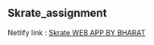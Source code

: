 ## Skrate_assignment

Netlify link : 
<a href=[skratewebapp.netlify.app](https://skratewebapp.netlify.app/)> Skrate WEB APP BY BHARAT<a/>
